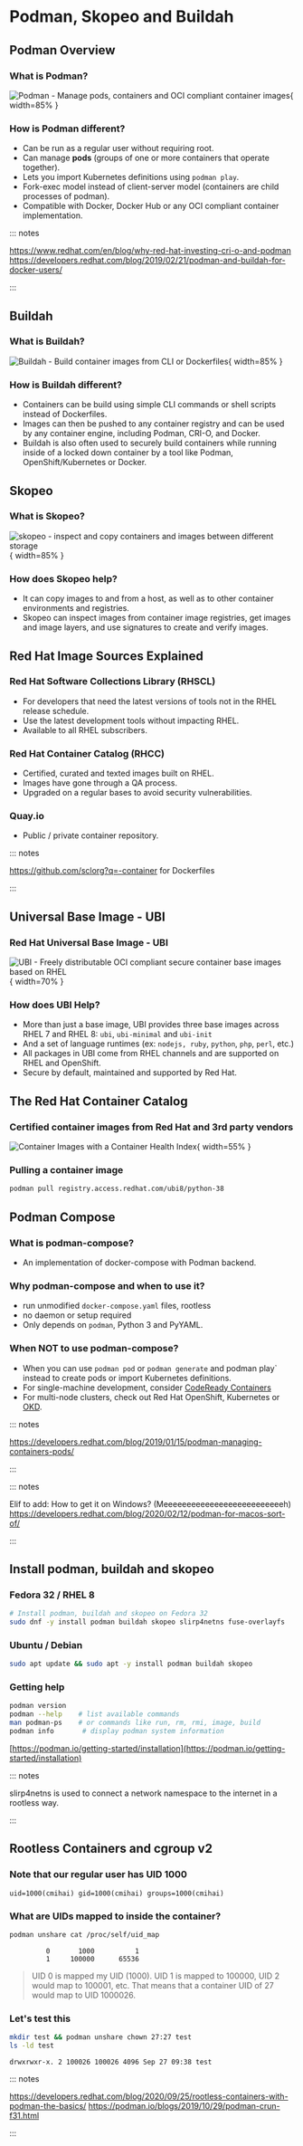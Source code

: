Podman, Skopeo and Buildah
==========================

Podman Overview
---------------

### What is Podman?

![Podman - Manage pods, containers and OCI compliant container images](img/podman.png){ width=85% }

### How is Podman different?

- Can be run as a regular user without requiring root.
- Can manage **pods** (groups of one or more containers that operate together).
- Lets you import Kubernetes definitions using `podman play`.
- Fork-exec model instead of client-server model (containers are child processes of podman).
- Compatible with Docker, Docker Hub or any OCI compliant container implementation.


::: notes

https://www.redhat.com/en/blog/why-red-hat-investing-cri-o-and-podman
https://developers.redhat.com/blog/2019/02/21/podman-and-buildah-for-docker-users/

:::


Buildah
-------

### What is Buildah?

![Buildah - Build container images from CLI or Dockerfiles](img/buildah.png){ width=85% }

### How is Buildah different?

- Containers can be build using simple CLI commands or shell scripts instead of Dockerfiles.
- Images can then be pushed to any container registry and can be used by any container engine, including Podman, CRI-O, and Docker.
- Buildah is also often used to securely build containers while running inside of a locked down container by a tool like Podman, OpenShift/Kubernetes or Docker.


Skopeo
------

### What is Skopeo?

![skopeo - inspect and copy containers and images between different storage](img/skopeo.png){ width=85% }

### How does Skopeo help?

- It can copy images to and from a host, as well as to other container environments and registries.
- Skopeo can inspect images from container image registries, get images and image layers, and use signatures to create and verify images.


Red Hat Image Sources Explained
-------------------------------

### Red Hat Software Collections Library (RHSCL)

- For developers that need the latest versions of tools not in the RHEL release schedule.
- Use the latest development tools without impacting RHEL.
- Available to all RHEL subscribers.

### Red Hat Container Catalog (RHCC)

- Certified, curated and texted images built on RHEL.
- Images have gone through a QA process.
- Upgraded on a regular bases to avoid security vulnerabilities.

### Quay.io

- Public / private container repository.


::: notes

https://github.com/sclorg?q=-container for Dockerfiles

:::


Universal Base Image - UBI
--------------------------

### Red Hat Universal Base Image - UBI

![UBI - Freely distributable OCI compliant secure container base images based on RHEL](img/ubi.png){ width=70% }

### How does UBI Help?

- More than just a base image, UBI provides three base images across RHEL 7 and RHEL 8: `ubi`, `ubi-minimal` and `ubi-init`
- And a set of language runtimes (ex: `nodejs, ruby`, `python`, `php`, `perl`, etc.)
- All packages in UBI come from RHEL channels and are supported on RHEL and OpenShift.
- Secure by default, maintained and supported by Red Hat.


The Red Hat Container Catalog
-----------------------------

### Certified container images from Red Hat and 3rd party vendors

![Container Images with a Container Health Index](img/red-hat-catalog.png){ width=55% }


### Pulling a container image

```bash
podman pull registry.access.redhat.com/ubi8/python-38
```


Podman Compose
--------------

### What is podman-compose?

- An implementation of docker-compose with Podman backend.

### Why podman-compose and when to use it?

- run unmodified `docker-compose.yaml` files, rootless
- no daemon or setup required
- Only depends on `podman`, Python 3 and PyYAML.

### When NOT to use podman-compose?

- When you can use `podman pod` or `podman generate` and podman play` instead to create pods or import Kubernetes definitions.
- For single-machine development, consider [CodeReady Containers](https://developers.redhat.com/products/codeready-containers/overview)
- For multi-node clusters, check out Red Hat OpenShift, Kubernetes or [OKD](https://www.okd.io/minishift/).


::: notes

https://developers.redhat.com/blog/2019/01/15/podman-managing-containers-pods/

:::

::: notes

Elif to add: How to get it on Windows? (Meeeeeeeeeeeeeeeeeeeeeeeeeeh)
https://developers.redhat.com/blog/2020/02/12/podman-for-macos-sort-of/

:::

Install podman, buildah and skopeo
----------------------------------

### Fedora 32 / RHEL 8

```bash
# Install podman, buildah and skopeo on Fedora 32
sudo dnf -y install podman buildah skopeo slirp4netns fuse-overlayfs
```

### Ubuntu / Debian

```bash
sudo apt update && sudo apt -y install podman buildah skopeo
```

### Getting help

```bash
podman version
podman --help    # list available commands
man podman-ps    # or commands like run, rm, rmi, image, build
podman info 	  # display podman system information
```

[https://podman.io/getting-started/installation](https://podman.io/getting-started/installation)


::: notes

slirp4netns is used to connect a network namespace to the internet in a rootless way.

:::


Rootless Containers and cgroup v2
----------------------------------

### Note that our regular user has UID 1000

```
uid=1000(cmihai) gid=1000(cmihai) groups=1000(cmihai)
```

### What are UIDs mapped to inside the container?

```bash
podman unshare cat /proc/self/uid_map
```

```
         0       1000          1
         1     100000      65536
```

> UID 0 is mapped my UID (1000). UID 1 is mapped to 100000, UID 2 would map to 100001, etc. That means that a container UID of 27 would map to UID 1000026.


### Let's test this

```bash
mkdir test && podman unshare chown 27:27 test
ls -ld test
```

```
drwxrwxr-x. 2 100026 100026 4096 Sep 27 09:38 test
```

::: notes

https://developers.redhat.com/blog/2020/09/25/rootless-containers-with-podman-the-basics/
https://podman.io/blogs/2019/10/29/podman-crun-f31.html

:::
